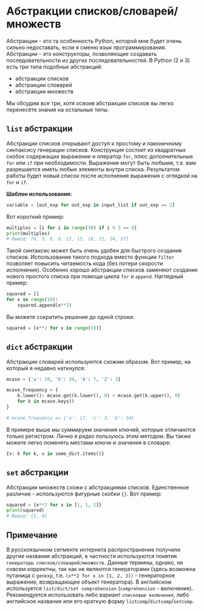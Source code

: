# Абстракции списков/словарей/множеств

Абстракции - это та особенность Python,
которой мне будет очень сильно недоставать, если я сменю
язык программирования. Абстракции - это конструкторы, позволяющие
создавать последовательности из других последовательностей. В Python (2 и 3)
есть три типа подобных абстракций:

- абстракции списков
- абстракции словарей
- абстракции множеств

Мы обсудим все три, хотя освоив абстракции списков вы легко перенесёте знания
на остальные типы.

## `list` абстракции

Абстракции списков открывают доступ к простому и лаконичному синтаксису генерации
списков. Конструкция состоит из квадратных скобок содержащих выражение и
оператор `for`, плюс дополнительные `for` или `if` при необходимости.
Выражения могут быть любыми, т.е. вам разрешается иметь любые элементы внутри
списка. Результатом работы будет новый список после исполнения выражения с
оглядкой на `for` и `if`.

**Шаблон использования:**

```python
variable = [out_exp for out_exp in input_list if out_exp == 2]
```

Вот короткий пример:

```python
multiples = [i for i in range(30) if i % 3 == 0]
print(multiples)
# Вывод: [0, 3, 6, 9, 12, 15, 18, 21, 24, 27]
```

Такой синтаксис может быть очень удобен для быстрого создания списков.
Использование такого подхода вместо функции
`filter` позволяет повысить читаемость кода (без потери скорости исполнения).
Особенно хорошо абстракции списков заменяют создание нового
простого списка при помощи цикла `for` и `append`. Наглядный пример:

```python
squared = []
for x in range(10):
    squared.append(x**2)
```

Вы можете сократить решение до одной строки:

```python
squared = [x**2 for x in range(10)]
```

## `dict` абстракции

Абстракции словарей используются схожим образом. Вот пример, на который я недавно
наткнулся:

```python
mcase = {'a': 10, 'b': 34, 'A': 7, 'Z': 3}

mcase_frequency = {
    k.lower(): mcase.get(k.lower(), 0) + mcase.get(k.upper(), 0)
    for k in mcase.keys()
}

# mcase_frequency == {'a': 17, 'z': 3, 'b': 34}
```

В примере выше мы суммируем значения ключей, которые отличаются только
регистром. Лично я редко пользуюсь этим методом. Вы также можете легко
поменять местами ключи и значения в словаре:

```python
{v: k for k, v in some_dict.items()}
```

## `set` абстракции

Абстракции множеств схожи с абстракциями списков. Единственное различие -
используются фигурные скобки `{}`. Вот пример:

```python
squared = {x**2 for x in [1, 1, 2]}
print(squared)
# Вывод: {1, 4}
```

## Примечание

В русскоязычном сегменте интернета распространение получили другие названия абстракций, в частности используются понятия `генераторы списков/словарей/множеств`. Данные термины, однако, не совсем корректны, так как не являются генераторами (здесь возможна путаница с `genexp`, т.е. `(x**2 for x in [1, 2, 3])` - генераторное выражение, возвращающее объект генератора). В английском используется `list/dict/set comprehension` (`comprehension` - включение). Рекомендуется использовать либо вариант `списковые включения`, либо английское название или его краткую форму `listcomp`/`dictcomp`/`setcomp`.
